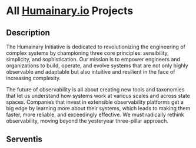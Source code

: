 # All [Humainary.io](https://humainary.io) Projects

## Description

The Humainary Initiative is dedicated to revolutionizing the engineering of complex systems by
championing three core principles: sensibility, simplicity, and sophistication. Our mission is to
empower engineers and organizations to build, operate, and evolve systems that are not only highly
observable and adaptable but also intuitive and resilient in the face of increasing complexity.

The future of observability is all about creating new tools and taxonomies that let us understand
how systems work at various scales and across state spaces. Companies that invest in extensible
observability platforms get a big edge by learning more about their systems, which leads to making
them faster, more reliable, and exceedingly effective. We must radically rethink observability,
moving beyond the yesteryear three-pillar approach.

## Serventis


